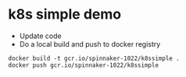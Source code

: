 # k8s simple demo

* Update code
* Do a local build and push to docker registry

```
docker build -t gcr.io/spinnaker-1022/k8ssimple .
docker push gcr.io/spinnaker-1022/k8ssimple
```
